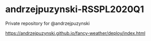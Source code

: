 # andrzejpuzynski-RSSPL2020Q1
Private repository for @andrzejpuzynski

https://andrzejpuzynski.github.io/fancy-weather/deploy/index.html
